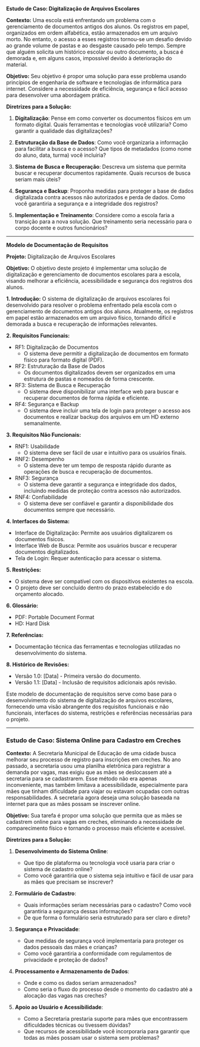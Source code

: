 **Estudo de Caso: Digitalização de Arquivos Escolares**

**Contexto:**
Uma escola está enfrentando um problema com o gerenciamento de documentos antigos dos alunos. Os registros em papel, organizados em ordem alfabética, estão armazenados em um arquivo morto. No entanto, o acesso a esses registros tornou-se um desafio devido ao grande volume de pastas e ao desgaste causado pelo tempo. Sempre que alguém solicita um histórico escolar ou outro documento, a busca é demorada e, em alguns casos, impossível devido à deterioração do material.

**Objetivo:**
Seu objetivo é propor uma solução para esse problema usando princípios de engenharia de software e tecnologias de informática para internet. Considere a necessidade de eficiência, segurança e fácil acesso para desenvolver uma abordagem prática.

**Diretrizes para a Solução:**
1. **Digitalização**: Pense em como converter os documentos físicos em um formato digital. Quais ferramentas e tecnologias você utilizaria? Como garantir a qualidade das digitalizações?

2. **Estruturação da Base de Dados**: Como você organizaria a informação para facilitar a busca e o acesso? Que tipos de metadados (como nome do aluno, data, turma) você incluiria?

3. **Sistema de Busca e Recuperação**: Descreva um sistema que permita buscar e recuperar documentos rapidamente. Quais recursos de busca seriam mais úteis?

4. **Segurança e Backup**: Proponha medidas para proteger a base de dados digitalizada contra acessos não autorizados e perda de dados. Como você garantiria a segurança e a integridade dos registros?

5. **Implementação e Treinamento**: Considere como a escola faria a transição para a nova solução. Que treinamento seria necessário para o corpo docente e outros funcionários?

---

**Modelo de Documentação de Requisitos**

**Projeto:** Digitalização de Arquivos Escolares

**Objetivo:**
O objetivo deste projeto é implementar uma solução de digitalização e gerenciamento de documentos escolares para a escola, visando melhorar a eficiência, acessibilidade e segurança dos registros dos alunos.

**1. Introdução:**
O sistema de digitalização de arquivos escolares foi desenvolvido para resolver o problema enfrentado pela escola com o gerenciamento de documentos antigos dos alunos. Atualmente, os registros em papel estão armazenados em um arquivo físico, tornando difícil e demorada a busca e recuperação de informações relevantes.

**2. Requisitos Funcionais:**
- RF1: Digitalização de Documentos
  - O sistema deve permitir a digitalização de documentos em formato físico para formato digital (PDF).
- RF2: Estruturação da Base de Dados
  - Os documentos digitalizados devem ser organizados em uma estrutura de pastas e nomeados de forma crescente.
- RF3: Sistema de Busca e Recuperação
  - O sistema deve disponibilizar uma interface web para buscar e recuperar documentos de forma rápida e eficiente.
- RF4: Segurança e Backup
  - O sistema deve incluir uma tela de login para proteger o acesso aos documentos e realizar backup dos arquivos em um HD externo semanalmente.

**3. Requisitos Não Funcionais:**
- RNF1: Usabilidade
  - O sistema deve ser fácil de usar e intuitivo para os usuários finais.
- RNF2: Desempenho
  - O sistema deve ter um tempo de resposta rápido durante as operações de busca e recuperação de documentos.
- RNF3: Segurança
  - O sistema deve garantir a segurança e integridade dos dados, incluindo medidas de proteção contra acessos não autorizados.
- RNF4: Confiabilidade
  - O sistema deve ser confiável e garantir a disponibilidade dos documentos sempre que necessário.

**4. Interfaces do Sistema:**
- Interface de Digitalização: Permite aos usuários digitalizarem os documentos físicos.
- Interface Web de Busca: Permite aos usuários buscar e recuperar documentos digitalizados.
- Tela de Login: Requer autenticação para acessar o sistema.

**5. Restrições:**
- O sistema deve ser compatível com os dispositivos existentes na escola.
- O projeto deve ser concluído dentro do prazo estabelecido e do orçamento alocado.

**6. Glossário:**
- PDF: Portable Document Format
- HD: Hard Disk

**7. Referências:**
- Documentação técnica das ferramentas e tecnologias utilizadas no desenvolvimento do sistema.

**8. Histórico de Revisões:**
- Versão 1.0: [Data] - Primeira versão do documento.
- Versão 1.1: [Data] - Inclusão de requisitos adicionais após revisão.

Este modelo de documentação de requisitos serve como base para o desenvolvimento do sistema de digitalização de arquivos escolares, fornecendo uma visão abrangente dos requisitos funcionais e não funcionais, interfaces do sistema, restrições e referências necessárias para o projeto.

---

### Estudo de Caso: Sistema Online para Cadastro em Creches

**Contexto:**
A Secretaria Municipal de Educação de uma cidade busca melhorar seu processo de registro para inscrições em creches. No ano passado, a secretaria usou uma planilha eletrônica para registrar a demanda por vagas, mas exigiu que as mães se deslocassem até a secretaria para se cadastrarem. Esse método não era apenas inconveniente, mas também limitava a acessibilidade, especialmente para mães que tinham dificuldade para viajar ou estavam ocupadas com outras responsabilidades. A secretaria agora deseja uma solução baseada na internet para que as mães possam se inscrever online.

**Objetivo:**
Sua tarefa é propor uma solução que permita que as mães se cadastrem online para vagas em creches, eliminando a necessidade de comparecimento físico e tornando o processo mais eficiente e acessível.

**Diretrizes para a Solução:**
1. **Desenvolvimento do Sistema Online**:
   - Que tipo de plataforma ou tecnologia você usaria para criar o sistema de cadastro online?
   - Como você garantiria que o sistema seja intuitivo e fácil de usar para as mães que precisam se inscrever?

2. **Formulário de Cadastro**:
   - Quais informações seriam necessárias para o cadastro? Como você garantiria a segurança dessas informações?
   - De que forma o formulário seria estruturado para ser claro e direto?

3. **Segurança e Privacidade**:
   - Que medidas de segurança você implementaria para proteger os dados pessoais das mães e crianças?
   - Como você garantiria a conformidade com regulamentos de privacidade e proteção de dados?

4. **Processamento e Armazenamento de Dados**:
   - Onde e como os dados seriam armazenados?
   - Como seria o fluxo do processo desde o momento do cadastro até a alocação das vagas nas creches?

5. **Apoio ao Usuário e Acessibilidade**:
   - Como a Secretaria prestaria suporte para mães que encontrassem dificuldades técnicas ou tivessem dúvidas?
   - Que recursos de acessibilidade você incorporaria para garantir que todas as mães possam usar o sistema sem problemas?
